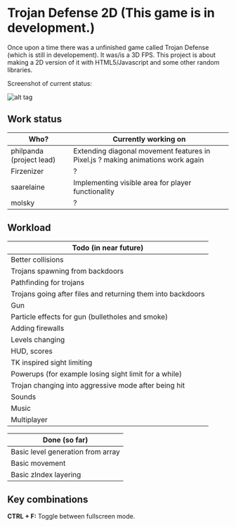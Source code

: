 # Trojan Defense 2D (This game is in development.)
Once upon a time there was a unfinished game called Trojan Defense (which is still in developement).
It was/is a 3D FPS. This project is about making a 2D version of it with HTML5/Javascript and some other random libraries.

Screenshot of current status:

![alt tag](https://github.com/PHILPANDA/pandatom/blob/master/trojan-defense-2D/screenshots/current.png?raw=true)

## Work status
| Who? | Currently working on  |
|---------|---------|
| philpanda (project lead) |  Extending diagonal movement features in Pixel.js ? making animations work again |
| Firzenizer | ? |
| saarelaine | Implementing visible area for player functionality |
| molsky | ? |

## Workload
| Todo (in near future) |
|---------|
| Better collisions |
| Trojans spawning from backdoors |
| Pathfinding for trojans |
| Trojans going after files and returning them into backdoors |
| Gun |
| Particle effects for gun (bulletholes and smoke) |
| Adding firewalls |
| Levels changing |
| HUD, scores |
| TK inspired sight limiting |
| Powerups (for example losing sight limit for a while) |
| Trojan changing into aggressive mode after being hit |
| Sounds |
| Music |
| Multiplayer |

| Done (so far) |
|---------|
| Basic level generation from array |
| Basic movement |
| Basic zIndex layering |


## Key combinations
**CTRL + F:** Toggle between fullscreen mode.
